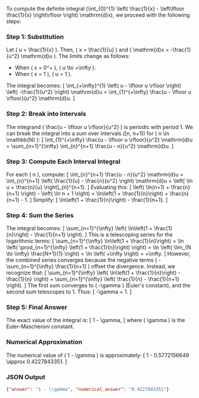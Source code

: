 To compute the definite integral \(\int_{0}^{1} \left( \frac{1}{x} - \left\lfloor \frac{1}{x} \right\rfloor \right) \mathrm{d}x\), we proceed with the following steps:

### Step 1: Substitution
Let \( u = \frac{1}{x} \). Then, \( x = \frac{1}{u} \) and \( \mathrm{d}x = -\frac{1}{u^2} \mathrm{d}u \). The limits change as follows:
- When \( x = 0^+ \), \( u \to +\infty \).
- When \( x = 1 \), \( u = 1 \).

The integral becomes:
\[
\int_{+\infty}^{1} \left( u - \lfloor u \rfloor \right) \left( -\frac{1}{u^2} \right) \mathrm{d}u = \int_{1}^{+\infty} \frac{u - \lfloor u \rfloor}{u^2} \mathrm{d}u.
\]

### Step 2: Break into Intervals
The integrand \( \frac{u - \lfloor u \rfloor}{u^2} \) is periodic with period 1. We can break the integral into a sum over intervals \([n, n+1)\) for \( n \in \mathbb{N} \):
\[
\int_{1}^{+\infty} \frac{u - \lfloor u \rfloor}{u^2} \mathrm{d}u = \sum_{n=1}^{\infty} \int_{n}^{n+1} \frac{u - n}{u^2} \mathrm{d}u.
\]

### Step 3: Compute Each Interval Integral
For each \( n \), compute:
\[
\int_{n}^{n+1} \frac{u - n}{u^2} \mathrm{d}u = \int_{n}^{n+1} \left( \frac{1}{u} - \frac{n}{u^2} \right) \mathrm{d}u = \left[ \ln u + \frac{n}{u} \right]_{n}^{n+1}.
\]
Evaluating this:
\[
\left( \ln(n+1) + \frac{n}{n+1} \right) - \left( \ln n + 1 \right) = \ln\left(1 + \frac{1}{n}\right) + \frac{n}{n+1} - 1.
\]
Simplify:
\[
\ln\left(1 + \frac{1}{n}\right) - \frac{1}{n+1}.
\]

### Step 4: Sum the Series
The integral becomes:
\[
\sum_{n=1}^{\infty} \left( \ln\left(1 + \frac{1}{n}\right) - \frac{1}{n+1} \right).
\]
This is a telescoping series for the logarithmic terms:
\[
\sum_{n=1}^{\infty} \ln\left(1 + \frac{1}{n}\right) = \ln \left( \prod_{n=1}^{\infty} \left(1 + \frac{1}{n}\right) \right) = \ln \left( \lim_{N \to \infty} \frac{N+1}{1} \right) = \ln \left( +\infty \right) = +\infty.
\]
However, the combined series converges because the negative terms \( -\sum_{n=1}^{\infty} \frac{1}{n+1} \) offset the divergence. Instead, we recognize that:
\[
\sum_{n=1}^{\infty} \left( \ln\left(1 + \frac{1}{n}\right) - \frac{1}{n} \right) + \sum_{n=1}^{\infty} \left( \frac{1}{n} - \frac{1}{n+1} \right).
\]
The first sum converges to \( -\gamma \) (Euler's constant), and the second sum telescopes to 1. Thus:
\[
-\gamma + 1.
\]

### Step 5: Final Answer
The exact value of the integral is:
\[
1 - \gamma,
\]
where \( \gamma \) is the Euler-Mascheroni constant.

### Numerical Approximation
The numerical value of \( 1 - \gamma \) is approximately:
\[
1 - 0.5772156649 \approx 0.4227843351.
\]

### JSON Output
```json
{"answer": "1 - \\gamma", "numerical_answer": "0.4227843351"}
```